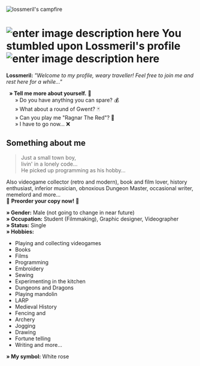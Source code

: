 ![lossmeril's campfire](https://lossmeril.aurora-studio.cz/wp-content/uploads/2020/12/Lossmerils-Campfire.png)

# ![enter image description here](https://lossmeril.aurora-studio.cz/wp-content/uploads/2020/12/cropped-favicon-32x32.png) You stumbled upon Lossmeril's profile ![enter image description here](https://lossmeril.aurora-studio.cz/wp-content/uploads/2020/12/cropped-favicon-32x32.png)



**Lossmeril:**  _"Welcome to my profile, weary traveller! Feel free to join me and rest here for a while..."_

&nbsp;&nbsp;**» Tell me more about yourself.** :speech_balloon:<br />
&nbsp;&nbsp;&nbsp;&nbsp;&nbsp;&nbsp;» Do you have anything you can spare? :moneybag:<br />
&nbsp;&nbsp;&nbsp;&nbsp;&nbsp;&nbsp;» What about a round of Gwent? :black_joker:<br />
&nbsp;&nbsp;&nbsp;&nbsp;&nbsp;&nbsp;» Can you play me "Ragnar The Red"? :musical_note:<br />
&nbsp;&nbsp;&nbsp;&nbsp;&nbsp;&nbsp;» I have to go now... :x:<br />

## Something about me 
> Just a small town boy, <br />
> livin' in a lonely code... <br />
> He picked up programming as his hobby... <br />

Also videogame collector (retro and modern), book and film lover, history enthusiast, inferior musician, obnoxious Dungeon Master, occasional writer, memelord and more...  
:floppy_disk: **Preorder your copy now!** :floppy_disk:
  
**» Gender:** Male (not going to change in near future)  
**» Occupation:** Student (Filmmaking), Graphic designer, Videographer  
**» Status:** Single  
**» Hobbies:**

 - Playing and collecting videogames
 - Books
 - Films
 - Programming
 - Embroidery
 - Sewing
 - Experimenting in the kitchen
 - Dungeons and Dragons
 - Playing mandolin
 - LARP
 - Medieval History
 - Fencing and
 - Archery
 - Jogging
 - Drawing
 - Fortune telling
 - Writing and more...

 
**» My symbol:** White rose 
